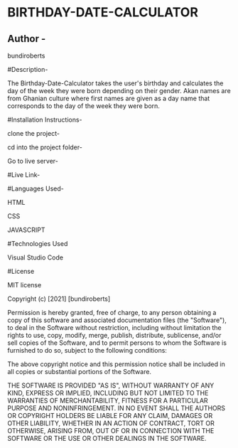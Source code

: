 # BIRTHDAY-DATE-CALCULATOR
## Author -
bundiroberts

#Description-

The Birthday-Date-Calculator takes the user's birthday and calculates the day of the week they were born depending on their gender.
Akan names are from Ghanian culture where first names are given as a day name that corresponds to the day of the week they were born.

#Installation Instructions-

clone the project-

cd into the project folder-

Go to live server-

#Live Link-


#Languages Used-

HTML

CSS

JAVASCRIPT

#Technologies Used

Visual Studio Code

#License

MIT license

Copyright (c) [2021] [bundiroberts]

Permission is hereby granted, free of charge, to any person obtaining a copy
of this software and associated documentation files (the "Software"), to deal
in the Software without restriction, including without limitation the rights
to use, copy, modify, merge, publish, distribute, sublicense, and/or sell
copies of the Software, and to permit persons to whom the Software is
furnished to do so, subject to the following conditions:

The above copyright notice and this permission notice shall be included in all
copies or substantial portions of the Software.

THE SOFTWARE IS PROVIDED "AS IS", WITHOUT WARRANTY OF ANY KIND, EXPRESS OR
IMPLIED, INCLUDING BUT NOT LIMITED TO THE WARRANTIES OF MERCHANTABILITY,
FITNESS FOR A PARTICULAR PURPOSE AND NONINFRINGEMENT. IN NO EVENT SHALL THE
AUTHORS OR COPYRIGHT HOLDERS BE LIABLE FOR ANY CLAIM, DAMAGES OR OTHER
LIABILITY, WHETHER IN AN ACTION OF CONTRACT, TORT OR OTHERWISE, ARISING FROM,
OUT OF OR IN CONNECTION WITH THE SOFTWARE OR THE USE OR OTHER DEALINGS IN THE
SOFTWARE.